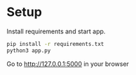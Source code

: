 # Setup
Install requirements and start app.
```sh
pip install -r requirements.txt
python3 app.py
```
Go to http://127.0.0.1:5000 in your browser